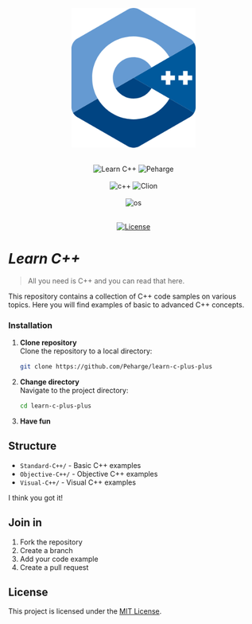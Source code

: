 <p align="center">
    <img src="./readme-img/cpp-logo-3.png" width="250"/>
</p>
<br>
<div align="center">

<img alt="Learn C++" src="https://img.shields.io/badge/Learn C++-blue">
<img alt="Peharge" src="https://img.shields.io/badge/Peharge-blue">
<br>
<br>

<img alt="c++" src="https://img.shields.io/badge/-C++-blue?logo=cplusplus">
<img alt="Clion" src="https://img.shields.io/badge/-Clion-green?logo=clion">
<br>
<br>

<img alt="os" src="https://img.shields.io/badge/os-linux%20%7C%20macOS%20%7C%20windows-blue">
<br>
<br>

[![License](https://img.shields.io/badge/license-MIT-blue.svg)](https://opensource.org/licenses/MIT)
<br>

</div>

# _Learn C++_

> All you need is C++ and you can read that here.

This repository contains a collection of C++ code samples on various topics. Here you will find examples of basic to advanced C++ concepts.

### Installation

1. **Clone repository**<br>
   Clone the repository to a local directory:
    ```bash
    git clone https://github.com/Peharge/learn-c-plus-plus
    ```
2. **Change directory**<br>
   Navigate to the project directory:
    ```bash
    cd learn-c-plus-plus
    ```
   
3. **Have fun**

## Structure

- `Standard-C++/` - Basic C++ examples
- `Objective-C++/` - Objective C++ examples
- `Visual-C++/` - Visual C++ examples

I think you got it!

## Join in

1. Fork the repository
2. Create a branch
3. Add your code example
4. Create a pull request

## License

This project is licensed under the [MIT License](LICENSE).